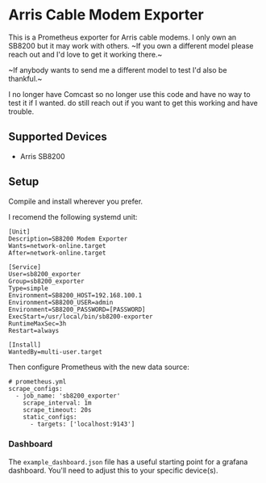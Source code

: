 # Arris Cable Modem Exporter

This is a Prometheus exporter for Arris cable modems. I only own an SB8200 but
it may work with others. ~If you own a different model please reach out and I'd
love to get it working there.~

~If anybody wants to send me a different model to test I'd also be thankful.~

I no longer have Comcast so no longer use this code and have no way to test it if I wanted. do still reach out if you want to get this working and have trouble.

## Supported Devices

- Arris SB8200

## Setup

Compile and install wherever you prefer.

I recomend the following systemd unit:

```
[Unit]
Description=SB8200 Modem Exporter
Wants=network-online.target
After=network-online.target

[Service]
User=sb8200_exporter
Group=sb8200_exporter
Type=simple
Environment=SB8200_HOST=192.168.100.1
Environment=SB8200_USER=admin
Environment=SB8200_PASSWORD=[PASSWORD]
ExecStart=/usr/local/bin/sb8200-exporter
RuntimeMaxSec=3h
Restart=always

[Install]
WantedBy=multi-user.target
```

Then configure Prometheus with the new data source:

```
# prometheus.yml
scrape_configs:
  - job_name: 'sb8200_exporter'
    scrape_interval: 1m
    scrape_timeout: 20s
    static_configs:
      - targets: ['localhost:9143']
```

### Dashboard

The `example_dashboard.json` file has a useful starting point for a grafana
dashboard. You'll need to adjust this to your specific device(s).

